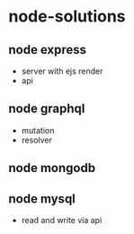 # node-solutions
## node express
* server with ejs render
* api
## node graphql
* mutation
* resolver
## node mongodb
## node mysql
* read and write via api
